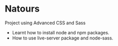# Natours
Project using Advanced CSS and Sass

- Learnt how to install node and npm packages.
- How to use live-server package and node-sass.
